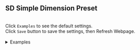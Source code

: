 ## SD Simple Dimension Preset
<br>
Click <code>Examples</code> to see the default settings.<br>
Click <code>Save</code> button to save the settings, then Refresh Webpage.<br>
<br>
<details><summary>Examples</summary>
<p>

```
# square  <-- This is a comment
1024 x 1024  <-- This is the value


> Portrait  <-- This is the label
640 x 1536  <-- This is the value
768 x 1344
832 x 1216
896 x 1152


> Landscape  <-- This is the label
1536 x 640  <-- This is the value
1344 x 768
1216 x 832
1152 x 896
```

</p>
</details>
<br>
<br>
